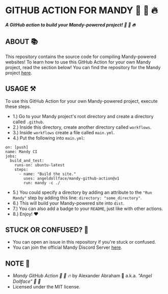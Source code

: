 # GITHUB ACTION FOR MANDY :rocket: :pill: :fire:

***A GitHub action to build your Mandy-powered project! :rocket: :pill: :fire:***

## ABOUT :books:

This repository contains the source code for compiling Mandy-powered websites! To learn how to use this GitHub Action for your own Mandy project, read the section below! You can find the repository for the Mandy project [here](https://github.com/angeldollface/mandy).

## USAGE :hammer_and_pick:

To use this GitHub Action for your own Mandy-powered project, execute these steps.

- 1.) Go to your Mandy project's root directory and create a directory called `.github`.
- 2.) Inside this directory, create another directory called `workflows`.
- 3.) Inside `workflows` create a file called `main.yml`.
- 4.) Put the following into `main.yml`:
```YML
on: [push]
name: Mandy CI
jobs:
  build_and_test:
    runs-on: ubuntu-latest
    steps:
      - name: "Build the site."
        uses: angeldollface/mandy-github-action@v1
        run: mandy -c ./
```
- 5.) You could specify a directory by adding an attribute to the `"Run Mandy"` step by adding this line: `directory: "some_directory"`.
- 6.) This will build your Mandy-powered site into `dist`.
- 7.) You can also add a badge to your `README`, just like with other actions.
- 8.) Enjoy! :heart:

## STUCK OR CONFUSED? :thinking:

- You can open an issue in this repository if you're stuck or confused.
- You can join the official Mandy Discord Server [here](https://discord.gg/VR7eZFrf).

## NOTE :scroll:

- *Mandy GitHub Action :rocket: :pill: :fire:* by Alexander Abraham :black_heart: a.k.a. *"Angel Dollface" :dolls: :ribbon:*
- Licensed under the MIT license.
